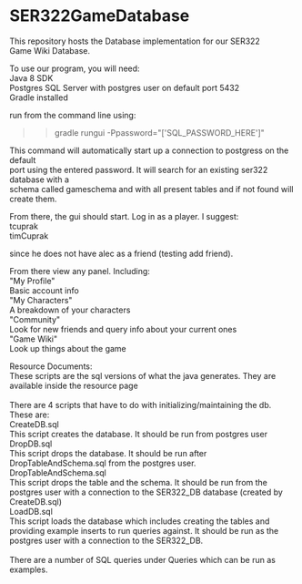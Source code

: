 # SER322GameDatabase
This repository hosts the Database implementation for our SER322</br>
Game Wiki Database.</br>

To use our program, you will need:</br>
Java 8 SDK</br>
Postgres SQL Server with postgres user on default port 5432</br>
Gradle installed</br>


run from the command line using:</br>
>>gradle rungui -Ppassword="['SQL_PASSWORD_HERE']"</br>

This command will automatically start up a connection to postgress on the default</br>
port using the entered password. It will search for an existing ser322 database with a</br>
schema called gameschema and with all present tables and if not found will create them.</br>

From there, the gui should start. Log in as a player. I suggest:</br>
tcuprak</br>
timCuprak</br>

since he does not have alec as a friend (testing add friend).</br>

From there view any panel. Including:</br>
"My Profile"</br>
Basic account info</br>
"My Characters"</br>
A breakdown of your characters</br>
"Community"</br>
Look for new friends and query info about your current ones</br>
"Game Wiki"</br>
Look up things about the game</br>



Resource Documents:</br>
These scripts are the sql versions of what the java generates. They are available inside the 
resource page</br>
</br>
There are 4 scripts that have to do with initializing/maintaining the db.</br>
These are:</br>
  CreateDB.sql</br>
    This script creates the database. It should be run from postgres user
  DropDB.sql</br>
    This script drops the database. It should be run after DropTableAndSchema.sql from
    the postgres user.</br>
  DropTableAndSchema.sql</br>
    This script drops the table and the schema. It should be run from the postgres
    user with a connection to the SER322_DB database (created by CreateDB.sql)</br>
  LoadDB.sql</br>
    This script loads the database which includes creating the tables and
    providing example inserts to run queries against. It should be run as the
    postgres user with a connection to the SER322_DB.</br>
</br>
There are a number of SQL queries under Queries which can be run as examples.</br>

